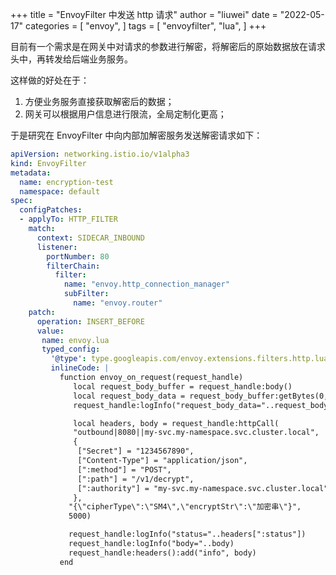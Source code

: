 +++
title = "EnvoyFilter 中发送 http 请求"
author = "liuwei"
date = "2022-05-17"
categories = [
    "envoy",
]
tags = [
    "envoyfilter",
    "lua",
]
+++

目前有一个需求是在网关中对请求的参数进行解密，将解密后的原始数据放在请求头中，再转发给后端业务服务。

这样做的好处在于：

1. 方便业务服务直接获取解密后的数据；
2. 网关可以根据用户信息进行限流，全局定制化更高；

于是研究在 EnvoyFilter 中向内部加解密服务发送解密请求如下：

```yaml
apiVersion: networking.istio.io/v1alpha3
kind: EnvoyFilter
metadata:
  name: encryption-test
  namespace: default
spec:
  configPatches:
  - applyTo: HTTP_FILTER
    match:
      context: SIDECAR_INBOUND
      listener:
        portNumber: 80
        filterChain:
          filter:
            name: "envoy.http_connection_manager"
            subFilter:
              name: "envoy.router"
    patch:
      operation: INSERT_BEFORE
      value:
       name: envoy.lua
       typed_config:
         '@type': type.googleapis.com/envoy.extensions.filters.http.lua.v3.Lua
         inlineCode: |
           function envoy_on_request(request_handle)
              local request_body_buffer = request_handle:body()
              local request_body_data = request_body_buffer:getBytes(0, request_body_buffer:length())
              request_handle:logInfo("request_body_data="..request_body_data)

              local headers, body = request_handle:httpCall(
              "outbound|8080||my-svc.my-namespace.svc.cluster.local",
              {
               ["Secret"] = "1234567890",
               ["Content-Type"] = "application/json",
               [":method"] = "POST",
               [":path"] = "/v1/decrypt",
               [":authority"] = "my-svc.my-namespace.svc.cluster.local"
              },
             "{\"cipherType\":\"SM4\",\"encryptStr\":\"加密串\"}",
             5000)

             request_handle:logInfo("status="..headers[":status"])
             request_handle:logInfo("body="..body)
             request_handle:headers():add("info", body)
           end
```

